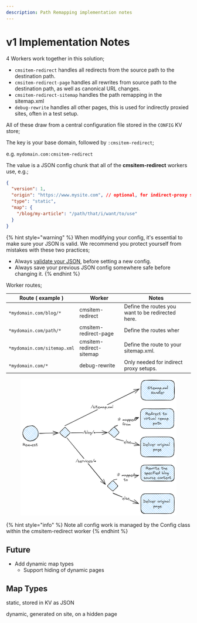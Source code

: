 ```yaml
---
description: Path Remapping implementation notes
---
```


# v1 Implementation Notes

4 Workers work together in this solution;&#x20;

* `cmsitem-redirect` handles all redirects from the source path to the destination path.
* `cmsitem-redirect-page` handles all rewrites from source path to the destination path, as well as canonical URL changes.
* `cmsitem-redirect-sitemap` handles the path remapping in the sitemap.xml&#x20;
* `debug-rewrite` handles all other pages, this is used for indirectly proxied sites, often in a test setup.&#x20;

All of these draw from a central configuration file stored in the `CONFIG` KV store;

The key is your base domain, followed by `:cmsitem-redirect`;

e.g. `mydomain.com:cmsitem-redirect`

The value is a JSON config chunk that all of the **cmsitem-redirect** workers use, e.g.;&#x20;

```json
{
  "version": 1,
  "origin": "https://www.mysite.com", // optional, for indirect-proxy setup
  "type": "static", 
  "map": {
    "/blog/my-article": "/path/that/i/want/to/use" 
  }
}
```

{% hint style="warning" %}
When modifying your config, it's essential to make sure your JSON is valid. We recommend you protect yourself from mistakes with these two practices;

* Always [validate your JSON](https://jsonlint.com/), before setting a new config.
* Always save your previous JSON config somewhere safe before changing it.&#x20;
{% endhint %}

Worker routes;

| Route ( example )           | Worker                   | Notes                                             |
| --------------------------- | ------------------------ | ------------------------------------------------- |
| `*mydomain.com/blog/*`      | cmsitem-redirect         | Define the routes you want to be redirected here. |
| `*mydomain.com/path/*`      | cmsitem-redirect-page    | Define the routes wher                            |
| `*mydomain.com/sitemap.xml` | cmsitem-redirect-sitemap | Define the route to your sitemap.xml.             |
| `*mydomain.com/*`           | debug-rewrite            | Only needed for indirect proxy setups.            |

<figure><img src="../../.gitbook/assets/image.png" alt=""><figcaption></figcaption></figure>

{% hint style="info" %}
Note all config work is managed by the Config class within the cmsitem-redirect worker
{% endhint %}

## Future

* Add dynamic map types
  * Support hiding of dynamic pages

## Map Types

static, stored in KV as JSON

dynamic, generated on site, on a hidden page

